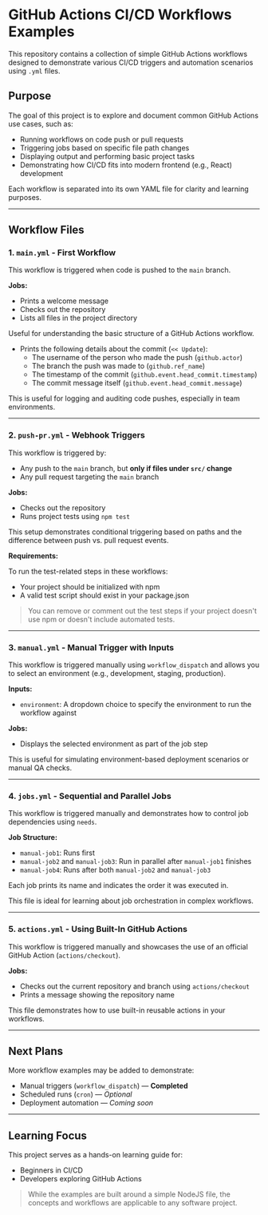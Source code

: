 # GitHub Actions CI/CD Workflows Examples

This repository contains a collection of simple GitHub Actions workflows designed to demonstrate various CI/CD triggers and automation scenarios using `.yml` files.

## Purpose

The goal of this project is to explore and document common GitHub Actions use cases, such as:

- Running workflows on code push or pull requests
- Triggering jobs based on specific file path changes
- Displaying output and performing basic project tasks
- Demonstrating how CI/CD fits into modern frontend (e.g., React) development

Each workflow is separated into its own YAML file for clarity and learning purposes.

---

## Workflow Files

### 1. `main.yml` - First Workflow

This workflow is triggered when code is pushed to the `main` branch.

**Jobs:**
- Prints a welcome message
- Checks out the repository
- Lists all files in the project directory

Useful for understanding the basic structure of a GitHub Actions workflow.

- Prints the following details about the commit (`<< Update`):
  - The username of the person who made the push (`github.actor`)
  - The branch the push was made to (`github.ref_name`)
  - The timestamp of the commit (`github.event.head_commit.timestamp`)
  - The commit message itself (`github.event.head_commit.message`)

This is useful for logging and auditing code pushes, especially in team environments.

---

### 2. `push-pr.yml` - Webhook Triggers

This workflow is triggered by:
- Any push to the `main` branch, but **only if files under `src/` change**
- Any pull request targeting the `main` branch

**Jobs:**
- Checks out the repository
- Runs project tests using `npm test`

This setup demonstrates conditional triggering based on paths and the difference between push vs. pull request events.

**Requirements:**

To run the test-related steps in these workflows:

- Your project should be initialized with npm
- A valid test script should exist in your package.json

> You can remove or comment out the test steps if your project doesn't use npm or doesn't include automated tests.

---

### 3. `manual.yml` - Manual Trigger with Inputs

This workflow is triggered manually using `workflow_dispatch` and allows you to select an environment (e.g., development, staging, production).

**Inputs:**
- `environment`: A dropdown choice to specify the environment to run the workflow against

**Jobs:**
- Displays the selected environment as part of the job step

This is useful for simulating environment-based deployment scenarios or manual QA checks.

---

### 4. `jobs.yml` - Sequential and Parallel Jobs

This workflow is triggered manually and demonstrates how to control job dependencies using `needs`.

**Job Structure:**
- `manual-job1`: Runs first
- `manual-job2` and `manual-job3`: Run in parallel after `manual-job1` finishes
- `manual-job4`: Runs after both `manual-job2` and `manual-job3`

Each job prints its name and indicates the order it was executed in.

This file is ideal for learning about job orchestration in complex workflows.

---

### 5. `actions.yml` - Using Built-In GitHub Actions

This workflow is triggered manually and showcases the use of an official GitHub Action (`actions/checkout`).

**Jobs:**
- Checks out the current repository and branch using `actions/checkout`
- Prints a message showing the repository name

This file demonstrates how to use built-in reusable actions in your workflows.

---

## Next Plans

More workflow examples may be added to demonstrate:
- Manual triggers (`workflow_dispatch`) — **Completed**
- Scheduled runs (`cron`) — *Optional*
- Deployment automation — *Coming soon*

---

## Learning Focus

This project serves as a hands-on learning guide for:
- Beginners in CI/CD
- Developers exploring GitHub Actions

> While the examples are built around a simple NodeJS file, the concepts and workflows are applicable to any software project.